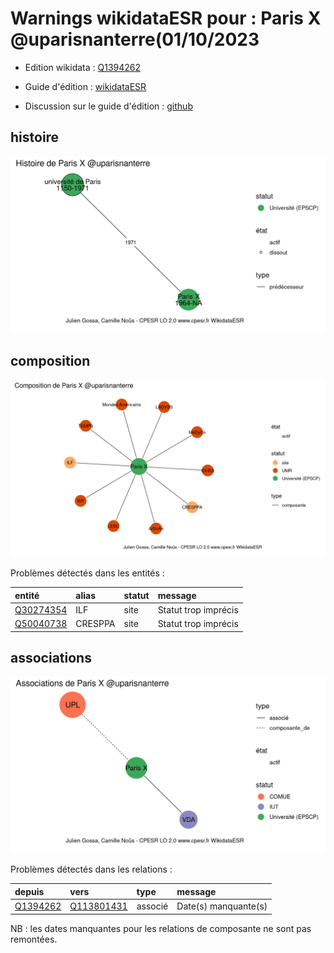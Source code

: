 Warnings wikidataESR pour : Paris X @uparisnanterre(01/10/2023
================

- Edition wikidata : [Q1394262](https://www.wikidata.org/wiki/Q1394262)
- Guide d'édition : [wikidataESR](https://github.com/cpesr/wikidataESR/)

- Discussion sur le guide d'édition : [github](https://github.com/cpesr/wikidataESR/issues)



## histoire 

![Graphique non généré](Q1394262-histoire.png) 

 



## composition 

![Graphique non généré](Q1394262-composition.png) 

Problèmes détectés dans les entités :

|entité                                               |alias   |statut |message              |
|:----------------------------------------------------|:-------|:------|:--------------------|
|[Q30274354](https://www.wikidata.org/wiki/Q30274354) |ILF     |site   |Statut trop imprécis |
|[Q50040738](https://www.wikidata.org/wiki/Q50040738) |CRESPPA |site   |Statut trop imprécis |

 



## associations 

![Graphique non généré](Q1394262-associations.png) 

Problèmes détectés dans les relations :

|depuis                                             |vers                                                   |type    |message              |
|:--------------------------------------------------|:------------------------------------------------------|:-------|:--------------------|
|[Q1394262](https://www.wikidata.org/wiki/Q1394262) |[Q113801431](https://www.wikidata.org/wiki/Q113801431) |associé |Date(s) manquante(s) |

NB : les dates manquantes pour les relations de composante ne sont pas remontées. 

